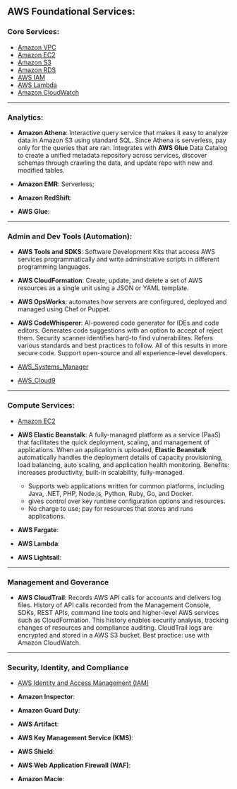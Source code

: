 ## AWS Foundational Services:

### Core Services:

- [Amazon VPC](./VPC.md)
- [Amazon EC2](./EC2.md)
- [Amazon S3](./S3.md)
- [Amazon RDS](./RDS.md)
- [AWS IAM](./AWS_IAM.md)
- [AWS Lambda](./AWS_Lambda.md)
- [Amazon CloudWatch](./CloudWatch.md)

---
### Analytics:
- **Amazon Athena**: Interactive query service that makes it easy to analyze data in Amazon S3 using standard SQL. Since Athena is serverless, pay only for the queries that are ran. Integrates with **AWS Glue** Data Catalog to create a unified metadata repository across services, discover schemas through crawling the data, and update repo with new and modified tables. 

- **Amazon EMR**: Serverless;  

- **Amazon RedShift**:

- **AWS Glue**: 


---

### Admin and Dev Tools (Automation):

- **AWS Tools and SDKS**: Software Development Kits that access AWS services programmatically and write adminstrative scripts in different programming languages.

- **AWS CloudFormation**: Create, update, and delete a set of AWS resources as a single unit using a JSON or YAML template.

- **AWS OpsWorks**: automates how servers are confirgured, deployed and managed using Chef or Puppet.

- **AWS CodeWhisperer**: AI-powered code generator for IDEs and code editors. Generates code suggestions with an option to accept of reject them. Security scanner identifies hard-to find vulnerabilites. Refers various standards and best practices to follow. All of this results in more secure code. Support open-source and all experience-level developers. 

- [AWS_Systems_Manager](./AWS_SYS_MAN.md)

- [AWS_Cloud9](./AWS_CLD_9.md)

---

### Compute Services:

- [Amazon EC2](./EC2.md)

- **AWS Elastic Beanstalk**: A fully-managed platform as a service (PaaS) that facilitates the quick deployment, scaling, and management of applications. When an application is uploaded, **Elastic Beanstalk** automatically handles the deployment details of capacity provisioning, load balancing, auto scaling, and application health monitoring. Benefits: increases productivity, built-in scalability, fully-managed.
    - Supports web applications written for common platforms, including Java, .NET, PHP, Node.js, Python, Ruby, Go, and Docker.
    - gives control over key runtime configuration options and resources.
    - No charge to use; pay for resources that stores and runs applications. 

- **AWS Fargate**:

- **AWS Lambda**:

- **AWS Lightsail**: 

---

### Management and Goverance

- **AWS CloudTrail**: Records AWS API calls for accounts and delivers log files. History of API calls recorded from the Management Console, SDKs, REST APIs, command line tools and higher-level AWS services such as CloudFormation. This history enables security analysis, tracking changes of resources and compliance auditing. CloudTrail logs are encrypted and stored in a AWS S3 bucket. Best practice: use with Amazon CloudWatch. 

---

### Security, Identity, and Compliance

- [AWS Identity and Access Management (IAM)](./AWS_IAM.md)

- **Amazon Inspector**: 

- **Amazon Guard Duty**: 

- **AWS Artifact**: 

- **AWS Key Management Service (KMS)**:

- **AWS Shield**: 

- **AWS Web Application Firewall (WAF)**:

- **Amazon Macie**: 











